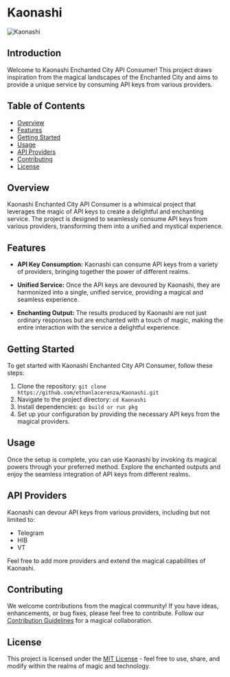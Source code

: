 # Kaonashi 

![Kaonashi](https://github.com/ethanlacerenza/Kaonashi/assets/71321892/27cf56aa-187c-4c2e-bd59-c0c7a767eba8)

## Introduction

Welcome to Kaonashi Enchanted City API Consumer! This project draws inspiration from the magical landscapes of the Enchanted City and aims to provide a unique service by consuming API keys from various providers.

## Table of Contents

- [Overview](#overview)
- [Features](#features)
- [Getting Started](#getting-started)
- [Usage](#usage)
- [API Providers](#api-providers)
- [Contributing](#contributing)
- [License](#license)

## Overview

Kaonashi Enchanted City API Consumer is a whimsical project that leverages the magic of API keys to create a delightful and enchanting service. The project is designed to seamlessly consume API keys from various providers, transforming them into a unified and mystical experience.

## Features

- **API Key Consumption:** Kaonashi can consume API keys from a variety of providers, bringing together the power of different realms.

- **Unified Service:** Once the API keys are devoured by Kaonashi, they are harmonized into a single, unified service, providing a magical and seamless experience.

- **Enchanting Output:** The results produced by Kaonashi are not just ordinary responses but are enchanted with a touch of magic, making the entire interaction with the service a delightful experience.

## Getting Started

To get started with Kaonashi Enchanted City API Consumer, follow these steps:

1. Clone the repository: `git clone https://github.com/ethanlacerenza/Kaonashi.git`
2. Navigate to the project directory: `cd Kaonashi`
3. Install dependencies: `go build or run pkg`
4. Set up your configuration by providing the necessary API keys from the magical providers.

## Usage

Once the setup is complete, you can use Kaonashi by invoking its magical powers through your preferred method. Explore the enchanted outputs and enjoy the seamless integration of API keys from different realms.

## API Providers

Kaonashi can devour API keys from various providers, including but not limited to:
- Telegram
- HIB
- VT

Feel free to add more providers and extend the magical capabilities of Kaonashi.

## Contributing

We welcome contributions from the magical community! If you have ideas, enhancements, or bug fixes, please feel free to contribute. Follow our [Contribution Guidelines](CONTRIBUTING.md) for a magical collaboration.

## License

This project is licensed under the [MIT License](LICENSE.md) - feel free to use, share, and modify within the realms of magic and technology.


